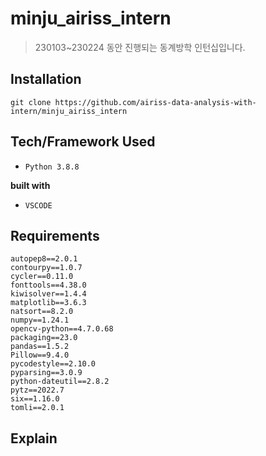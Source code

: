 # minju_airiss_intern
> 230103~230224 동안 진행되는 동계방학 인턴십입니다. <br>

## Installation

```
git clone https://github.com/airiss-data-analysis-with-intern/minju_airiss_intern
```

## Tech/Framework Used
- `Python 3.8.8`

__built with__
- `VSCODE`

## Requirements

```
autopep8==2.0.1
contourpy==1.0.7
cycler==0.11.0
fonttools==4.38.0
kiwisolver==1.4.4
matplotlib==3.6.3
natsort==8.2.0
numpy==1.24.1
opencv-python==4.7.0.68
packaging==23.0
pandas==1.5.2
Pillow==9.4.0
pycodestyle==2.10.0
pyparsing==3.0.9
python-dateutil==2.8.2
pytz==2022.7
six==1.16.0
tomli==2.0.1
```
## Explain
